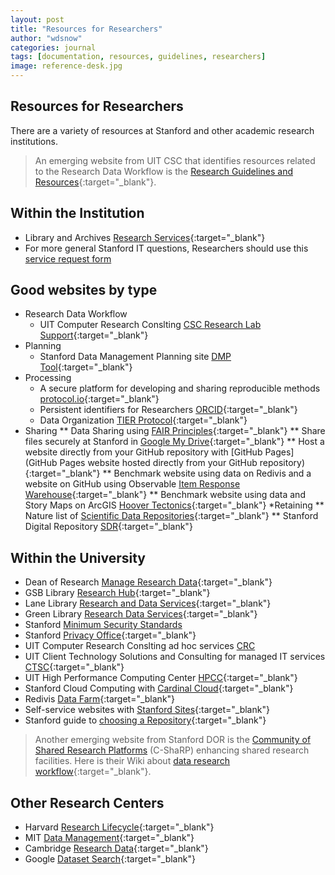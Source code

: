 ```yaml
---
layout: post
title: "Resources for Researchers"
author: "wdsnow"
categories: journal
tags: [documentation, resources, guidelines, researchers]
image: reference-desk.jpg
---
```


## Resources for Researchers

There are a variety of resources at Stanford and other academic research institutions. 
> An emerging website from UIT CSC that identifies resources related to the Research Data Workflow is the [Research Guidelines and Resources](https://cdoane.sites.stanford.edu){:target="_blank"}.

## Within the Institution
* Library and Archives [Research Services](https://www.hoover.org/library-archives/research-services){:target="_blank"}
* For more general Stanford IT questions, Researchers should use this [service request form](https://stanford.service-now.com/it_services?)

## Good websites by type
* Research Data Workflow
  - UIT Computer Research Conslting [CSC Research Lab Support](https://uit.stanford.edu/service/research-lab-support-service){:target="_blank"}
* Planning
  - Stanford Data Management Planning site [DMP Tool](https://doresearch.stanford.edu/resources/tools-documents/dmp-tool){:target="_blank"}
* Processing
  - A secure platform for developing and sharing reproducible methods [protocol.io](https://www.protocols.io/){:target="_blank"}
  - Persistent identifiers for Researchers [ORCID](https://orcid.org/){:target="_blank"}
  - Data Organization [TIER Protocol](https://www.projecttier.org/tier-protocol/){:target="_blank"}
* Sharing
** Data Sharing using [FAIR Principles](https://doresearch.stanford.edu/resources/topics/manage-research-data){:target="_blank"}
** Share files securely at Stanford in [Google My Drive](https://uit.stanford.edu/service/gsuite/drive/secureshare){:target="_blank"}
** Host a website directly from your GitHub repository with [GitHub Pages](GitHub Pages website hosted directly from your GitHub repository){:target="_blank"}
** Benchmark website using data on Redivis and a website on GitHub using Observable [Item Response Warehouse](https://datapages.github.io/irw/){:target="_blank"}
** Benchmark website using data and Story Maps on ArcGIS [Hoover Tectonics](https://tectonics.hoover.stanford.edu/){:target="_blank"}
*Retaining
** Nature list of [Scientific Data Repositories](https://www.nature.com/sdata/policies/repositories#general){:target="_blank"}
** Stanford Digital Repository [SDR](https://sdr.stanford.edu/){:target="_blank"}

## Within the University
* Dean of Research [Manage Research Data](https://doresearch.stanford.edu/resources/topics/manage-research-data){:target="_blank"}
* GSB Library [Research Hub](https://gsbresearchhub.stanford.edu/){:target="_blank"}
* Lane Library [Research and Data Services](https://lane.stanford.edu/using-lib/research-service.html){:target="_blank"}
* Green Library [Research Data Services](https://library.stanford.edu/libraries/research-data-services){:target="_blank"}
* Stanford [Minimum Security Standards](https://uit.stanford.edu/guide/securitystandards)
* Stanford [Privacy Office](https://privacy.stanford.edu/){:target="_blank"}
* UIT Computer Research Conslting ad hoc services [CRC](https://uit.stanford.edu/crc)
* UIT Client Technology Solutions and Consulting for managed IT services [CTSC](https://uit.stanford.edu/ctsc){:target="_blank"}
* UIT High Performance Computing Center [HPCC](https://hpcc.stanford.edu/){:target="_blank"}
* Stanford Cloud Computing with [Cardinal Cloud](https://uit.stanford.edu/cardinal-cloud){:target="_blank"}
* Redivis [Data Farm](https://redivis.com/Stanford){:target="_blank"}
* Self-service websites with [Stanford Sites](https://uit.stanford.edu/service/stanfordsites){:target="_blank"}
* Stanford guide to [choosing a Repository](https://guides.library.stanford.edu/data-sharing/where){:target="_blank"}

> Another emerging website from Stanford DOR is the [Community of Shared Research Platforms](https://csharp.stanford.edu/) (C-ShaRP) enhancing shared research facilities. Here is their Wiki about [data research workflow](https://sites.google.com/stanford.edu/c-sharpwikipage/about?authuser=0){:target="_blank"}.

## Other Research Centers
* Harvard [Research Lifecycle](https://researchsupport.harvard.edu/research-lifecycle){:target="_blank"}
* MIT [Data Management](https://libraries.mit.edu/data-management/){:target="_blank"}
* Cambridge [Research Data](https://www.data.cam.ac.uk/){:target="_blank"}
* Google [Dataset Search](https://datasetsearch.research.google.com/ ){:target="_blank"}

